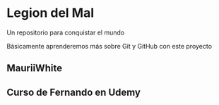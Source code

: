 # Legion del Mal

Un repositorio para conquistar el mundo

Básicamente aprenderemos más sobre Git y GitHub con este proyecto

## MauriiWhite

## Curso de Fernando en Udemy
